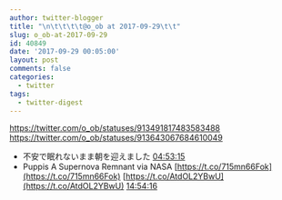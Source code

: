 ```yaml
---
author: twitter-blogger
title: "\n\t\t\t\t@o_ob at 2017-09-29\t\t"
slug: o_ob-at-2017-09-29
id: 40849
date: '2017-09-29 00:05:00'
layout: post
comments: false
categories:
  - twitter
tags:
  - twitter-digest
---
```


https://twitter.com/o_ob/statuses/913491817483583488 https://twitter.com/o_ob/statuses/913643067684610049  

*   不安で眠れないまま朝を迎えました [04:53:15](https://twitter.com/o_ob/statuses/913491817483583488)
*   Puppis A Supernova Remnant via NASA [https://t.co/715mn66Fok](https://t.co/715mn66Fok) [https://t.co/AtdOL2YBwU](https://t.co/AtdOL2YBwU) [14:54:16](https://twitter.com/o_ob/statuses/913643067684610049)